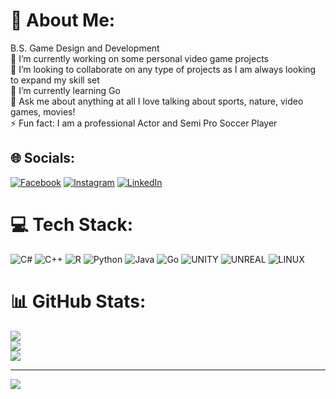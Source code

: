# 💫 About Me:
B.S. Game Design and Development<br>🔭 I’m currently working on some personal video game projects<br>👯 I’m looking to collaborate on any type of projects as I am always looking to expand my skill set<br>🌱 I’m currently learning Go<br>💬 Ask me about anything at all I love talking about sports, nature, video games, movies!<br>⚡ Fun fact: I am a professional Actor and Semi Pro Soccer Player


## 🌐 Socials:
[![Facebook](https://img.shields.io/badge/Facebook-%231877F2.svg?logo=Facebook&logoColor=white)](https://facebook.com/rjreliford2) [![Instagram](https://img.shields.io/badge/Instagram-%23E4405F.svg?logo=Instagram&logoColor=white)](https://instagram.com/rjreliford2) [![LinkedIn](https://img.shields.io/badge/LinkedIn-%230077B5.svg?logo=linkedin&logoColor=white)](https://linkedin.com/in/rjreliford2) 

# 💻 Tech Stack:
![C#](https://img.shields.io/badge/c%23-%23239120.svg?style=for-the-badge&logo=c-sharp&logoColor=white) ![C++](https://img.shields.io/badge/c++-%2300599C.svg?style=for-the-badge&logo=c%2B%2B&logoColor=white) ![R](https://img.shields.io/badge/r-%23276DC3.svg?style=for-the-badge&logo=r&logoColor=white) ![Python](https://img.shields.io/badge/python-3670A0?style=for-the-badge&logo=python&logoColor=ffdd54) ![Java](https://img.shields.io/badge/java-%23ED8B00.svg?style=for-the-badge&logo=java&logoColor=white) ![Go](https://img.shields.io/badge/go-%2300ADD8.svg?style=for-the-badge&logo=go&logoColor=white) ![UNITY](https://img.shields.io/badge/Unity-%2320232a.svg?style=for-the-badge&logo=unity&logoColor=white) ![UNREAL](https://img.shields.io/badge/unreal-%2320232a.svg?style=for-the-badge&logo=unreal-engine&logoColor=white) ![LINUX](https://img.shields.io/badge/Linux-FCC624?style=for-the-badge&logo=linux&logoColor=black)
# 📊 GitHub Stats:
![](https://github-readme-stats.vercel.app/api?username=rjreliford2&theme=dark&hide_border=false&include_all_commits=true&count_private=false)<br/>
![](https://github-readme-streak-stats.herokuapp.com/?user=rjreliford2&theme=dark&hide_border=false)<br/>
![](https://github-readme-stats.vercel.app/api/top-langs/?username=rjreliford2&theme=dark&hide_border=false&include_all_commits=true&count_private=false&layout=compact)

---
[![](https://visitcount.itsvg.in/api?id=rjreliford2&icon=0&color=0)](https://visitcount.itsvg.in)

<!-- Proudly created with GPRM ( https://gprm.itsvg.in ) -->
